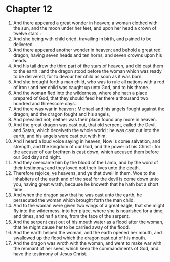 # Chapter 12

1. And there appeared a great wonder in heaven; a woman clothed with the sun, and the moon under her feet, and upon her head a crown of twelve stars :
2. And she being with child cried, travailing in birth, and pained to be delivered.
3. And there appeared another wonder in heaven; and behold a great red dragon, having seven heads and ten horns, and seven crowns upon his heads.
4. And his tail drew the third part of the stars of heaven, and did cast them to the earth : and the dragon stood before the woman which was ready to be delivered, for to devour her child as soon as it was born.
5. And she brought forth a man child, who was to rule all nations with a rod of iron : and her child was caught up unto God, and to his throne.
6. And the woman fled into the wilderness, where she hath a place prepared of God, that they should feed her there a thousand two hundred and threescore days.
7. And there was war in heaven : Michael and his angels fought against the dragon; and the dragon fought and his angels,
8. And prevailed not; neither was their place found any more in heaven.
9. And the great dragon was cast out, that old serpent, called the Devil, and Satan, which deceiveth the whole world : he was cast out into the earth, and his angels were cast out with him.
10. And I heard a loud voice saying in heaven, Now is come salvation, and strength, and the kingdom of our God, and the power of his Christ : for the accuser of our brethren is cast down, which accused them before our God day and night.
11. And they overcame him by the blood of the Lamb, and by the word of their testimony; and they loved not their lives unto the death.
12. Therefore rejoice, ye heavens, and ye that dwell in them. Woe to the inhabiters of the earth and of the sea! for the devil is come down unto you, having great wrath, because he knoweth that he hath but a short time.
13. And when the dragon saw that he was cast unto the earth, he persecuted the woman which brought forth the man child.
14. And to the woman were given two wings of a great eagle, that she might fly into the wilderness, into her place, where she is nourished for a time, and times, and half a time, from the face of the serpent.
15. And the serpent cast out of his mouth water as a flood after the woman, that he might cause her to be carried away of the flood.
16. And the earth helped the woman, and the earth opened her mouth, and swallowed up the flood which the dragon cast out of his mouth.
17. And the dragon was wroth with the woman, and went to make war with the remnant of her seed, which keep the commandments of God, and have the testimony of Jesus Christ.

